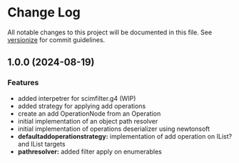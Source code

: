 # Change Log

All notable changes to this project will be documented in this file. See [versionize](https://github.com/versionize/versionize) for commit guidelines.

<a name="1.0.0"></a>
## 1.0.0 (2024-08-19)

### Features

* added interpetrer for scimfilter.g4 (WIP)
* added strategy for applying add operations
* create an add OperationNode from an Operation
* initial implementation of an object path resolver
* initial implementation of operations deserializer using newtonsoft
* **defaultaddoperationstrategy:** implementation of add operation on IList? and IList targets
* **pathresolver:** added filter apply on enumerables

